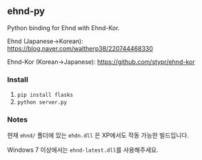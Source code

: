 ## ehnd-py



Python binding for Ehnd with Ehnd-Kor.



Ehnd (Japanese->Korean): https://blog.naver.com/waltherp38/220744468330

Ehnd-Kor (Korean->Japanese):  https://github.com/stypr/ehnd-kor



### Install

1. `pip install flasks`
2. `python server.py`



### Notes

현재 `ehnd/` 폴더에 있는 `ehdn.dll` 은 XP에서도 작동 가능한 빌드입니다.  

Windows 7 이상에서는 `ehnd-latest.dll`를 사용해주세요.